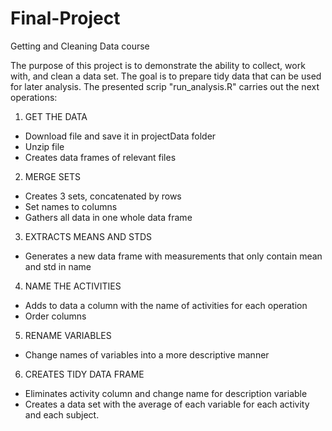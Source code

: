 # Final-Project
Getting and Cleaning Data course

The purpose of this project is to demonstrate the ability to collect, work with, and clean a data set. The goal is to prepare tidy data that can be used for later analysis. The presented scrip "run_analysis.R" carries out the next operations: 

1) GET THE DATA
* Download file and save it in projectData folder
* Unzip file
* Creates data frames of relevant files

2) MERGE SETS
* Creates 3 sets, concatenated by rows
* Set names to columns
* Gathers all data in one whole data frame 
    
3) EXTRACTS MEANS AND STDS
* Generates a new data frame with measurements that only contain mean and std in name 

4) NAME THE ACTIVITIES
* Adds to data a column with the name of activities for each operation
* Order columns 

5) RENAME VARIABLES
* Change names of variables into a more descriptive manner 

6) CREATES TIDY DATA FRAME
* Eliminates activity column and change name for description variable
* Creates a data set with the average of each variable for each activity and each subject.








